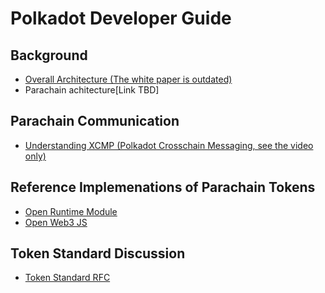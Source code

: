 Polkadot Developer Guide
========================

## Background
* [Overall Architecture (The white paper is outdated)](https://wiki.polkadot.network/docs/en/learn-architecture)
* Parachain achitecture[Link TBD]

## Parachain Communication
* [Understanding XCMP (Polkadot Crosschain Messaging, 
   see the video only)](https://wiki.polkadot.network/docs/en/learn-crosschain)

## Reference Implemenations of Parachain Tokens 
* [Open Runtime Module](https://github.com/open-web3-stack/open-runtime-module-library/tree/master/tokens)
* [Open Web3 JS](https://github.com/open-web3-stack/open-web3.js/tree/master/packages/asset-metadata)

## Token Standard Discussion
* [Token Standard RFC](https://github.com/paritytech/substrate-open-working-groups/blob/main/1-polkadot-token-standard.md)
